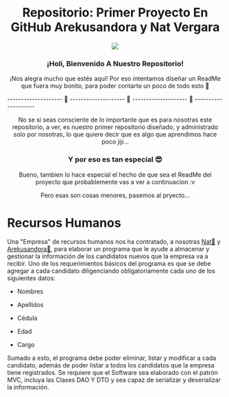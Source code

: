 <p align="center">
<h1 align="center">Repositorio: Primer Proyecto En GitHub Arekusandora y Nat Vergara</h1>
<div align="center"><img src="https://i.pinimg.com/564x/7d/a2/ab/7da2abca1de4d6219dee0d9407f67e9b.jpg"></div>
</p>
<p align="center">
<h3 align="center">¡Holi, Bienvenido A Nuestro Repositorio!</h3>
</p>
<p align="center"> ¡Nos alegra mucho que estés aquí! Por eso intentamos diseñar un ReadMe que fuera muy bonito, para poder contarte un poco de todo esto 🤍</p>

--------------------       🖤       --------------------       🖤       --------------------       🖤        --------------------

<p align="center">No se si seas consciente de lo importante que es para nosotras este repositorio, a ver, es nuestro primer repositorio diseñado, y administrado solo por nosotras, lo que quiere decir que es algo que aprendimos hace poco jiji...</p>

<h3 align="center">Y por eso es tan especial 😎</h3>

<p align="center">Bueno, tambien lo hace especial el hecho de que sea el ReadMe del proyecto que probablemente vas a ver a continuacíon :v</p>
<p align="center">Pero esas son cosas menores, pasemos al pryecto...</p>


# Recursos Humanos

Una "Empresa" de recursos humanos nos ha contratado, a nosotras [Nat💙](https://github.com/NatVerB) y [Arekusandora🧛](https://github.com/ArekuInBlueee), para elaborar un programa que le ayude a almacenar y gestionar la información de los candidatos nuevos que la empresa va a recibir. Uno de los requerimientos básicos del programa es que se debe agregar a cada candidato diligenciando obligatoriamente cada uno de los siguientes datos:

 - Nombres

 - Apellidos

 - Cédula

 - Edad

 - Cargo

Sumado a esto, el programa debe poder eliminar, listar y modificar a cada candidato, además de poder listar a todos los candidatos que la empresa tiene registrados. Se requiere que el Software sea elaborado con el patrón MVC, incluya las Clases DAO Y DTO y sea capaz de serializar y deserializar la información.




